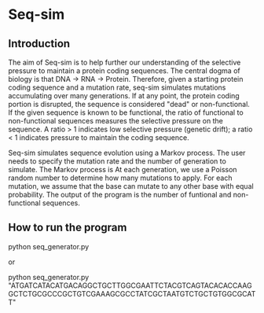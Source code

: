 # Seq-sim

## Introduction
The aim of Seq-sim is to help further our understanding of the
selective pressure to maintain a protein coding sequences. The central
dogma of biology is that DNA -> RNA -> Protein. Therefore, given a
starting protein coding sequence and a mutation rate, seq-sim
simulates mutations accumulating over many generations. If at any
point, the protein coding portion is disrupted, the sequence is
considered "dead" or non-functional. If the given sequence is known to
be functional, the ratio of functional to non-functional sequences
measures the selective pressure on the sequence. A ratio > 1 indicates
low selective pressure (genetic drift); a ratio < 1 indicates pressure
to maintain the coding sequence.

Seq-sim simulates sequence evolution using a Markov process. The user
needs to specify the mutation rate and the number of generation to
simulate. The Markov process is At each generation, we use a Poisson
random number to determine how many mutations to apply. For each
mutation, we assume that the base can mutate to any other base with
equal probability. The output of the program is the number of
funtional and non-functional sequences.

## How to run the program
python seq_generator.py

or

python seq_generator.py "ATGATCATACATGACAGGCTGCTTGGCGAATTCTACGTCAGTACACACCAAGGCTCTGCGCCCGCTGTCGAAAGCGCCTATCGCTAATGTCTGCTGTGGCGCATT"


